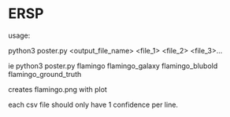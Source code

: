 # ERSP

usage:

python3 poster.py <output_file_name> <file_1> <file_2> <file_3>...

ie python3 poster.py flamingo flamingo_galaxy flamingo_blubold flamingo_ground_truth

creates flamingo.png with plot

each csv file should only have 1 confidence per line.
